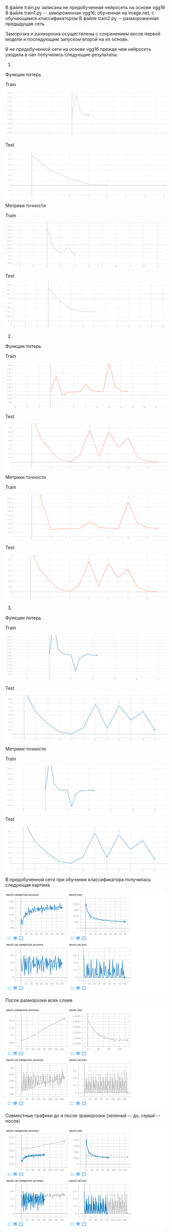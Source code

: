 В файле train.py записана не предобученная нейросеть на основе vgg16 
В файле train1.py -- замороженная vgg16, обученная на image.net, с обучающимся классификатором
В файле train2.py -- размороженная предыдущая сеть

Заморозка и разморозка осуществлены с сохранением весов первой модели и последующим запуском второй на их основе.



В не предобученной сети на основе vgg16 прежде чем нейросеть уходила в nan получились следующие результаты:

1)

Функции потерь 

Train

![Image alt](https://github.com/samsdimko/SMOMI3/blob/master/Train_loss_1.png)

Test

![Image alt](https://github.com/samsdimko/SMOMI3/blob/master/Test_loss_1.png)

Метрики точности

Train

![Image alt](https://github.com/samsdimko/SMOMI3/blob/master/Train_acc_1.png)

Test

![Image alt](https://github.com/samsdimko/SMOMI3/blob/master/Test_acc_1.png)

2)

Функции потерь 

Train

![Image alt](https://github.com/samsdimko/SMOMI3/blob/master/Train_loss_2.png)

Test

![Image alt](https://github.com/samsdimko/SMOMI3/blob/master/Test_loss_2.png)

Метрики точности

Train

![Image alt](https://github.com/samsdimko/SMOMI3/blob/master/Train_acc_2.png)

Test

![Image alt](https://github.com/samsdimko/SMOMI3/blob/master/Test_acc_2.png)

3)

Функции потерь 

Train

![Image alt](https://github.com/samsdimko/SMOMI3/blob/master/Train_loss_3.png)

Test

![Image alt](https://github.com/samsdimko/SMOMI3/blob/master/Test_loss_3.png)

Метрики точности

Train

![Image alt](https://github.com/samsdimko/SMOMI3/blob/master/Train_acc_3.png)

Test

![Image alt](https://github.com/samsdimko/SMOMI3/blob/master/Test_acc_3.png)



В предобученной сети при обучении классификатора получилась следующая картина

![Image alt](https://github.com/samsdimko/SMOMI3/blob/master/Frozen.png)

После разморозки всех слоев

![Image alt](https://github.com/samsdimko/SMOMI3/blob/master/Unfrozen.png)

Совместные графики до и после зраморозки (зеленый -- до, серый -- после)

![Image alt](https://github.com/samsdimko/SMOMI3/blob/master/Together.png)